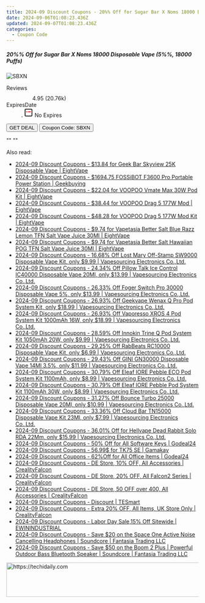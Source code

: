 ```yaml
---
title: 2024-09 Discount Coupons - 20%% Off for Sugar Bar X Noms 18000 Disposable Vape (5%%, 18000 Puffs) | EightVape
date: 2024-09-06T01:08:23.436Z
updated: 2024-09-07T01:08:23.436Z
categories:
  - Coupon Code
---
```



<div class="max-w-4xl mx-auto grid grid-cols-1 lg:max-w-5xl lg:gap-x-20 lg:grid-cols-2">
  <div class="relative p-3 col-start-1 row-start-1 flex flex-col-reverse rounded-lg bg-gradient-to-t from-black/75 via-black/0 sm:bg-none sm:row-start-2 sm:p-0 lg:row-start-1">
    <h5 class="mt-1 text-lg font-semibold text-white sm:text-slate-900 md:text-2xl dark:sm:text-white">20%% Off for Sugar Bar X Noms 18000 Disposable Vape (5%%, 18000 Puffs)</h5>
  </div>
  
  <div class="col-start-1 col-end-3 row-start-1 grid gap-4 sm:mb-6 sm:grid-cols-4 lg:col-start-2 lg:row-span-6 lg:row-end-6 lg:mb-0 lg:gap-6">
      <img src="&quot;https://static.shareasale.com/image/59344/deal/SugarBarXNoms18000DisposableVape518000Puffs.jpg&quot;" onClick="javascript:window.open(decodeURIComponent('%22https%3A%2F%2Fwww.shareasale.com%2Fu.cfm%3Fd%3D1112241%26m%3D59344%26u%3D4338022%22'), '_blank');void(0);" alt="SBXN" class="h-60 w-full rounded-lg object-cover sm:col-span-2 sm:h-52 lg:col-span-full" loading="lazy" />
    
  </div>
  <dl class="row-start-2 mt-4 flex items-center text-xs font-medium sm:row-start-3 sm:mt-1 md:mt-2.5 lg:row-start-2">
    <dt class="sr-only">Reviews</dt>
    <dd class="flex items-center text-indigo-600 dark:text-indigo-400">
      <svg width="24" height="24" fill="none" aria-hidden="true" class="mr-1 stroke-current dark:stroke-indigo-500">
        <path d="m12 5 2 5h5l-4 4 2.103 5L12 16l-5.103 3L9 14l-4-4h5l2-5Z" stroke-width="2" stroke-linecap="round" stroke-linejoin="round" />
      </svg>
      <span>4.95 <span class="font-normal text-slate-400">(20.76k)</span></span>
    </dd>
    <dt class="sr-only">ExpiresDate</dt>
    <dd class="flex items-center">
      <svg width="2" height="2" aria-hidden="true" fill="currentColor" class="mx-3 text-slate-300">
        <circle cx="1" cy="1" r="1" />
      </svg>
      <svg width="24" height="24" viewBox="0 0 24 24" fill="none" stroke="currentColor" stroke-width="2">
        <rect x="3" y="3" width="18" height="18" rx="2" fill="#fff" />
        <path d="M6 10L18 10" stroke="red" stroke-width="2" fill="none" />
        <path d="M10 6L10 18" stroke="#fff" stroke-width="2" fill="none" />
      </svg>
      No Expires    </dd>
  </dl>
  <div class="col-start-1 row-start-3 mt-4 self-center sm:col-start-2 sm:row-span-2 sm:row-start-2 sm:mt-0 lg:col-start-1 lg:row-start-3 lg:row-end-4 lg:mt-6">
    <button type="button" onClick="javascript:window.open(decodeURIComponent('%22https%3A%2F%2Fwww.shareasale.com%2Fu.cfm%3Fd%3D1112241%26m%3D59344%26u%3D4338022%22'), '_blank');void(0);" class="rounded-lg bg-red-600 px-3 py-2 text-sm font-medium leading-6 text-white">GET DEAL</button>
    <button type="button" onClick="javascript:window.open(decodeURIComponent('%22https%3A%2F%2Fwww.shareasale.com%2Fu.cfm%3Fd%3D1112241%26m%3D59344%26u%3D4338022%22'), '_blank');void(0);" class="border-dashed border-2 border-indigo-600 bg-green-100 text-sm leading-6 font-medium py-2 px-3 rounded-lg">Coupon Code: SBXN</button>
  </div>
  <p class="col-start-1 mt-4 text-sm leading-6 sm:col-span-2 lg:col-span-1 lg:row-start-4 lg:mt-6 dark:text-slate-400">
    "" 
""  </p>
</div>
<span class="atpl-alsoreadstyle">Also read:</span>
<div><ul>
<li><a href="https://coupons.techidaily.com/coupon-1228765-share-59344-sale/"><u>2024-09 Discount Coupons - $13.84 for Geek Bar Skyview 25K Disposable Vape | EightVape</u></a></li>
<li><a href="https://coupons.techidaily.com/coupon-1228221-share-38812-sale/"><u>2024-09 Discount Coupons - $1694.75 FOSSiBOT F3600 Pro Portable Power Station | Geekbuying</u></a></li>
<li><a href="https://coupons.techidaily.com/coupon-1228020-share-59344-sale/"><u>2024-09 Discount Coupons - $22.04 for VOOPOO Vmate Max 30W Pod Kit | EightVape</u></a></li>
<li><a href="https://coupons.techidaily.com/coupon-1228117-share-59344-sale/"><u>2024-09 Discount Coupons - $38.44 for VOOPOO Drag 5 177W Mod | EightVape</u></a></li>
<li><a href="https://coupons.techidaily.com/coupon-1228094-share-59344-sale/"><u>2024-09 Discount Coupons - $48.28 for VOOPOO Drag 5 177W Mod Kit | EightVape</u></a></li>
<li><a href="https://coupons.techidaily.com/coupon-1227850-share-59344-sale/"><u>2024-09 Discount Coupons - $9.74 for Vapetasia Better Salt Blue Razz Lemon TFN Salt Vape Juice 30Ml | EightVape</u></a></li>
<li><a href="https://coupons.techidaily.com/coupon-1227849-share-59344-sale/"><u>2024-09 Discount Coupons - $9.74 for Vapetasia Better Salt Hawaiian POG TFN Salt Vape Juice 30Ml | EightVape</u></a></li>
<li><a href="https://coupons.techidaily.com/coupon-1086968-share-90958-sale/"><u>2024-09 Discount Coupons - 16.68% Off Lost Mary Off-Stamp SW9000 Disposable Vape Kit, only $9.99 | Vapesourcing Electronics Co.,Ltd.</u></a></li>
<li><a href="https://coupons.techidaily.com/coupon-1228403-share-90958-sale/"><u>2024-09 Discount Coupons - 24.34% Off Pillow Talk Ice Control IC40000 Disposable Vape 20Ml, only $13.99 | Vapesourcing Electronics Co.,Ltd.</u></a></li>
<li><a href="https://coupons.techidaily.com/coupon-1228778-share-90958-sale/"><u>2024-09 Discount Coupons - 26.33% Off Foger Switch Pro 30000 Disposable Vape 5%, only $13.99 | Vapesourcing Electronics Co.,Ltd.</u></a></li>
<li><a href="https://coupons.techidaily.com/coupon-1228182-share-90958-sale/"><u>2024-09 Discount Coupons - 26.93% Off Geekvape Wenax Q Pro Pod System Kit, only $18.99 | Vapesourcing Electronics Co.,Ltd.</u></a></li>
<li><a href="https://coupons.techidaily.com/coupon-1106332-share-90958-sale/"><u>2024-09 Discount Coupons - 26.93% Off Vaporesso XROS 4 Pod System Kit 1000mAh 16W, only $18.99 | Vapesourcing Electronics Co.,Ltd.</u></a></li>
<li><a href="https://coupons.techidaily.com/coupon-1228185-share-90958-sale/"><u>2024-09 Discount Coupons - 28.59% Off Innokin Trine Q Pod System Kit 1050mAh 20W, only $9.99 | Vapesourcing Electronics Co.,Ltd.</u></a></li>
<li><a href="https://coupons.techidaily.com/coupon-1064927-share-90958-sale/"><u>2024-09 Discount Coupons - 29.25% Off RabBeats RC10000 Disposable Vape Kit, only $6.99 | Vapesourcing Electronics Co.,Ltd.</u></a></li>
<li><a href="https://coupons.techidaily.com/coupon-1228401-share-90958-sale/"><u>2024-09 Discount Coupons - 29.43% Off GINI GN30000 Disposable Vape 14Ml 3.5%, only $11.99 | Vapesourcing Electronics Co.,Ltd.</u></a></li>
<li><a href="https://coupons.techidaily.com/coupon-1228773-share-90958-sale/"><u>2024-09 Discount Coupons - 30.79% Off Eleaf IORE Pebble ECO Pod System Kit 1100mAh, only $8.99 | Vapesourcing Electronics Co.,Ltd.</u></a></li>
<li><a href="https://coupons.techidaily.com/coupon-1228772-share-90958-sale/"><u>2024-09 Discount Coupons - 30.79% Off Eleaf IORE Pebble Pod System Kit 1100mAh 30W, only $8.99 | Vapesourcing Electronics Co.,Ltd.</u></a></li>
<li><a href="https://coupons.techidaily.com/coupon-1228402-share-90958-sale/"><u>2024-09 Discount Coupons - 31.27% Off Bounce Turbo 25000 Disposable Vape 20Ml, only $10.99 | Vapesourcing Electronics Co.,Ltd.</u></a></li>
<li><a href="https://coupons.techidaily.com/coupon-1103109-share-90958-sale/"><u>2024-09 Discount Coupons - 33.36% Off Cloud Bar TN15000 Disposable Vape Kit 23Ml, only $7.99 | Vapesourcing Electronics Co.,Ltd.</u></a></li>
<li><a href="https://coupons.techidaily.com/coupon-988889-share-90958-sale/"><u>2024-09 Discount Coupons - 36.01% Off for Hellvape Dead Rabbit Solo RDA 22Mm, only $15.99 | Vapesourcing Electronics Co.,Ltd.</u></a></li>
<li><a href="https://coupons.techidaily.com/coupon-988301-share-102236-sale/"><u>2024-09 Discount Coupons - 50% Off for All Software Keys | Godeal24</u></a></li>
<li><a href="https://coupons.techidaily.com/coupon-1228340-share-147961-sale/"><u>2024-09 Discount Coupons - 56.99$ for TK75 SE | Gamakay</u></a></li>
<li><a href="https://coupons.techidaily.com/coupon-988304-share-102236-sale/"><u>2024-09 Discount Coupons - 62%Off for All Office Items | Godeal24</u></a></li>
<li><a href="https://coupons.techidaily.com/coupon-1228563-share-150021-sale/"><u>2024-09 Discount Coupons - DE Store, 10% OFF, All Accessories | CrealityFalcon</u></a></li>
<li><a href="https://coupons.techidaily.com/coupon-1228571-share-150021-sale/"><u>2024-09 Discount Coupons - DE Store, 20% OFF, All Falcon2 Series | CrealityFalcon</u></a></li>
<li><a href="https://coupons.techidaily.com/coupon-1228564-share-150021-sale/"><u>2024-09 Discount Coupons - DE Store, 50 OFF over 400, All Accessories | CrealityFalcon</u></a></li>
<li><a href="https://coupons.techidaily.com/coupon-1155738-share-157785-sale/"><u>2024-09 Discount Coupons - Discount | TESmart</u></a></li>
<li><a href="https://coupons.techidaily.com/coupon-1228754-share-150021-sale/"><u>2024-09 Discount Coupons - Extra 20% OFF, All Items, UK Store Only | CrealityFalcon</u></a></li>
<li><a href="https://coupons.techidaily.com/coupon-1228191-share-77287-sale/"><u>2024-09 Discount Coupons - Labor Day Sale,15% Off Sitewide | EWININDUSTRIAL</u></a></li>
<li><a href="https://coupons.techidaily.com/coupon-1228576-share-126653-sale/"><u>2024-09 Discount Coupons - Save $20 on the Space One Active Noise Cancelling Headphones | Soundcore | Fantasia Trading LLC</u></a></li>
<li><a href="https://coupons.techidaily.com/coupon-1228577-share-126653-sale/"><u>2024-09 Discount Coupons - Save $50 on the Boom 2 Plus | Powerful Outdoor Bass Bluetooth Speaker | Soundcore | Fantasia Trading LLC</u></a></li>
</ul></div>

<ins class="adsbygoogle"
      style="display:block"
      data-ad-client="ca-pub-7571918770474297"
      data-ad-slot="8358498916"
      data-ad-format="auto"
      data-full-width-responsive="true"></ins>
<!-- affiliate ads begin -->
<a href="https://appsumo.8odi.net/c/5597632/2137379/7443" target="_top" id="2137379">
  <img src="//a.impactradius-go.com/display-ad/7443-2137379" border="0" alt="https://techidaily.com" width="728" height="90"/>
</a>
<img height="0" width="0" src="https://appsumo.8odi.net/i/5597632/2137379/7443" style="position:absolute;visibility:hidden;" border="0" />
<!-- affiliate ads end -->